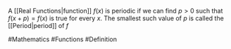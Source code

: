 A [[Real Functions|function]] $f(x)$ is periodic if we can find $p>0$ such that $f(x+p)=f(x)$ is true for every $x$. The smallest such value of $p$ is called the [[Period|period]] of $f$

#Mathematics #Functions #Definition